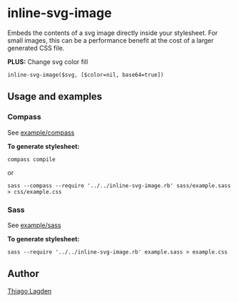 inline-svg-image
================

Embeds the contents of a svg image directly inside your stylesheet. For small images, this can be a performance benefit at the cost of a larger generated CSS file.

**PLUS:** Change svg color fill

    inline-svg-image($svg, [$color=nil, base64=true])
    
Usage and examples
------------------

### Compass

See [example/compass](https://github.com/lagden/sass-inline-svg-image/tree/master/example/compass)

**To generate stylesheet:**

    compass compile

or  

    sass --compass --require '../../inline-svg-image.rb' sass/example.sass > css/example.css

### Sass

See [example/sass](https://github.com/lagden/sass-inline-svg-image/tree/master/example/sass)

**To generate stylesheet:**

    sass --require '../../inline-svg-image.rb' example.sass > example.css


## Author

[Thiago Lagden](http://lagden.in)